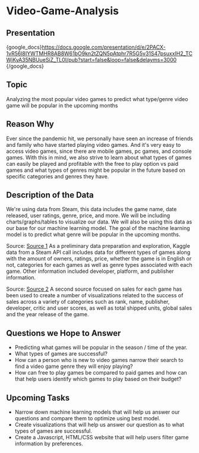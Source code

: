 # Video-Game-Analysis

## Presentation
{google_docs}https://docs.google.com/presentation/d/e/2PACX-1vR56l8IYWTMHR8AB8W61bO9kn2tZQN5pAtphr7R5G5v31S47psuxxIH2_TCWjKyA35NBUueSiZ_TL0I/pub?start=false&loop=false&delayms=3000 {/google_docs} 

## Topic
Analyzing the most popular video games to predict what type/genre video game will be popular in the upcoming months

## Reason Why
Ever since the pandemic hit, we personally have seen an increase of friends and family who have started playing video games. And it's very easy to access video games, since there are mobile games, pc games, and console games. 
With this in mind, we also strive to learn about what types of games can easily be played and profitable with the free to play option vs paid games and what types of genres might be popular in the future based on specific categories and genres they have.

## Description of the Data
We're using data from Steam, this data includes the game name, date released, user ratings, genre, price, and more. We will be including charts/graphs/tables to visualize our data. We will also be using this data as our base for our machine learning model. The goal of the machine learning model is to predict what genre will be popular in the upcoming months. 

Source: [Source 1](https://www.kaggle.com/nikdavis/steam-store-games)
As a preliminary data preparation and exploration, Kaggle data from a Steam API call includes data for different types of games along with the amount of owners, ratings, price, whether the game is in English or not, categories for each games as well as genre types associated with each game. Other information included developer, platform, and publisher information.

Source: [Source 2](https://www.kaggle.com/ashaheedq/video-games-sales-2019)
A second source focused on sales for each game has been used to create a number of visualizations related to the success of sales across a variety of categories such as rank, name, publisher, developer, critic and user scores, as well as total shipped units, global sales and the year release of the game. 

## Questions we Hope to Answer
- Predicting what games will be popular in the season / time of the year.
- What types of games are successful?
- How can a person who is new to video games narrow their search to find a video game genre they will enjoy playing?
- How can free to play games be compared to paid games and how can that help users identify which games to play based on their budget?

## Upcoming Tasks
- Narrow down machine learning models that will help us answer our questions and compare them to optimize using best model. 
- Create visualizations that will help us answer our question as to what types of games are successful.
- Create a Javascript, HTML/CSS website that will help users filter game information by preferences. 